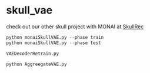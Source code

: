 # skull_vae

check out our other skull project with MONAI at [SkullRec](https://github.com/Jianningli/research-contributions/tree/master/SkullRec)




```Python
python monaiSkullVAE.py --phase train
python monaiSkullVAE.py --phase test
```


```Python
VAEDecoderRetrain.py
```

```Python
python AggreegateVAE.py
```
